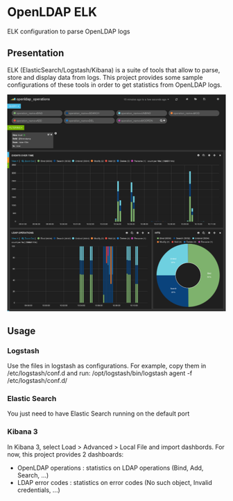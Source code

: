 # OpenLDAP ELK
ELK configuration to parse OpenLDAP logs

## Presentation

ELK (ElasticSearch/Logstash/Kibana) is a suite of tools that allow to parse, store and display data from logs. This project provides some sample configurations of these tools in order to get statistics from OpenLDAP logs.

![Screenshot](doc/openldap-elk-ldap-operations.png)

## Usage

### Logstash

Use the files in logstash as configurations. For example, copy them in /etc/logstash/conf.d and run:
    /opt/logstash/bin/logstash agent -f /etc/logstash/conf.d/

### Elastic Search

You just need to have Elastic Search running on the default port

### Kibana 3

In Kibana 3, select Load > Advanced > Local File and import dashbords. For now, this project provides 2 dashboards:
* OpenLDAP operations : statistics on LDAP operations (Bind, Add, Search, ...)
* LDAP error codes : statistics on error codes (No such object, Invalid credentials, ...)

